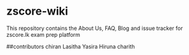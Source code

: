 # zscore-wiki

This repository contains the About Us, FAQ, Blog and issue tracker for zscore.lk exam prep platform

##contributors
chiran
Lasitha
Yasira
Hiruna
charith

